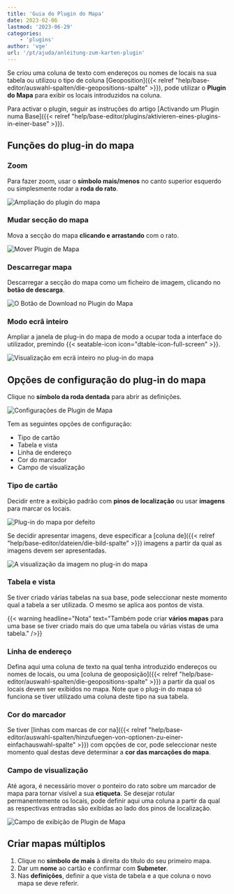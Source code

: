 ```yaml
---
title: 'Guia do Plugin do Mapa'
date: 2023-02-06
lastmod: '2023-06-29'
categories:
    - 'plugins'
author: 'vge'
url: '/pt/ajuda/anleitung-zum-karten-plugin'
---
```


Se criou uma coluna de texto com endereços ou nomes de locais na sua tabela ou utilizou o tipo de coluna [Geoposition]({{< relref "help/base-editor/auswahl-spalten/die-geopositions-spalte" >}}), pode utilizar o **Plugin do Mapa** para exibir os locais introduzidos na coluna.

Para activar o plugin, seguir as instruções do artigo [Activando um Plugin numa Base]({{< relref "help/base-editor/plugins/aktivieren-eines-plugins-in-einer-base" >}}).

## Funções do plug-in do mapa

### Zoom

Para fazer zoom, usar o **símbolo mais/menos** no canto superior esquerdo ou simplesmente rodar a **roda do rato**.

![Ampliação do plugin do mapa](images/zoom.png)

### Mudar secção do mapa

Mova a secção do mapa **clicando e arrastando** com o rato.

![Mover Plugin de Mapa](images/Karten-Plugin.gif)

### Descarregar mapa

Descarregar a secção do mapa como um ficheiro de imagem, clicando no **botão de descarga**.

![O Botão de Download no Plugin do Mapa](images/download-button.png)

### Modo ecrã inteiro

Ampliar a janela de plug-in do mapa de modo a ocupar toda a interface do utilizador, premindo {{< seatable-icon icon="dtable-icon-full-screen" >}}.

![Visualização em ecrã inteiro no plug-in do mapa](images/ganzer-bildschirm.png)

## Opções de configuração do plug-in do mapa

Clique no **símbolo da roda dentada** para abrir as definições.

![Configurações de Plugin de Mapa](images/setting.png)

Tem as seguintes opções de configuração:

- Tipo de cartão
- Tabela e vista
- Linha de endereço
- Cor do marcador
- Campo de visualização

### Tipo de cartão

Decidir entre a exibição padrão com **pinos de localização** ou usar **imagens** para marcar os locais.

![Plug-in do mapa por defeito](images/default-map.png)

Se decidir apresentar imagens, deve especificar a [coluna de]({{< relref "help/base-editor/dateien/die-bild-spalte" >}}) imagens a partir da qual as imagens devem ser apresentadas.

![A visualização da imagem no plug-in do mapa](images/bildanzeige.png)

### Tabela e vista

Se tiver criado várias tabelas na sua base, pode seleccionar neste momento qual a tabela a ser utilizada. O mesmo se aplica aos pontos de vista.

{{< warning  headline="Nota"  text="Também pode criar **vários mapas** para uma base se tiver criado mais do que uma tabela ou várias vistas de uma tabela." />}}

### Linha de endereço

Defina aqui uma coluna de texto na qual tenha introduzido endereços ou nomes de locais, ou uma [coluna de geoposição]({{< relref "help/base-editor/auswahl-spalten/die-geopositions-spalte" >}}) a partir da qual os locais devem ser exibidos no mapa. Note que o plug-in do mapa só funciona se tiver utilizado uma coluna deste tipo na sua tabela.

### Cor do marcador

Se tiver [linhas com marcas de cor na]({{< relref "help/base-editor/auswahl-spalten/hinzufuegen-von-optionen-zu-einer-einfachauswahl-spalte" >}}) com opções de cor, pode seleccionar neste momento qual destas deve determinar a **cor das marcações do mapa**.

### Campo de visualização

Até agora, é necessário mover o ponteiro do rato sobre um marcador de mapa para tornar visível a sua **etiqueta**. Se desejar rotular permanentemente os locais, pode definir aqui uma coluna a partir da qual as respectivas entradas são exibidas ao lado dos pinos de localização.

![Campo de exibição de Plugin de Mapa](images/anzeigefeld-1.png)

## Criar mapas múltiplos

1. Clique no **símbolo de mais** à direita do título do seu primeiro mapa.
2. Dar um **nome** ao cartão e confirmar com **Submeter**.
3. Nas **definições**, definir a que vista de tabela e a que coluna o novo mapa se deve referir.
